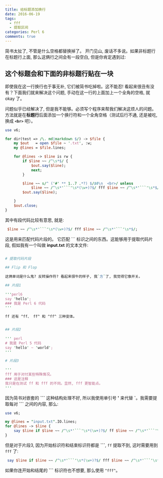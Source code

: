 ```yaml
---
title: 给标题添加换行
date: 2016-06-19
tags: 
  - fff
  - 提取区间
categories: Perl 6
comments: true
---
```


简书太扯了, 不管是什么空格都替换掉了。
开门见山, 废话不多说。如果非标题行在标题行上面, 那么这俩行之间会有一段空白, 但是你肯定遇到过:

## 这个标题会和下面的非标题行贴在一块

即使我在这一行换行也于事无补,  它们被简书吃掉啦。这不能忍! 看起来很丑有没有？下面我们就来解决这个问题, 手动在这一行的上面加上一个全角的空格, 就 okay 了。

问题似乎已经解决了, 但是我不能够。必须写个程序来帮我们解决这烦人的问题。方法就是在**标题行**后面添加一个换行符和一个全角空格（测试后行不通, 还是被吃, 换成 **`<br>`** 吧）。

```perl
use v6;

for dir(test => /\. md|markdown $/) -> $file {
    my $out   = open $file ~ '.txt', :w;
    my @lines = $file.lines;

    for @lines -> $line is rw {
        if $line ~~ /^\s*$/ {
            $out.say($line);
            next;
        }

        $line ~~ s/^ ('#' ** 1..7 .*?) $/$0\n  <br>/ unless
            $line ~~ /^\s*'```'\s*(\w+)?$/ fff $line ~~ /^\s*'```'\s*$/;
        $out.say($line);

    }
    $out.close;
}
```

其中有段代码比较有意思, 就是:

```perl
 $line ~~ /^\s*'```'\s*(\w+)?$/ fff $line ~~ /^\s*'```'\s*$/;
```

这是用来匹配代码片段的。 它匹配 \`\`\` 标识之间的东西。这能够用于提取代码片段, 假如我有一个叫做 **input.txt** 的文本文件:

```perl

# 提取代码片段
　
## Flip 和 Flop
　
这俩单词是什么鬼? 反转操作符? 看起来很牛的样子, 我`方`了, 我觉得它像开关。

## 片段1
　
'''perl6
say 'hello';
### 我是 Perl 6 代码
'''

ff 还有 ^ff、 ff^ 和 ^ff^ 三种变体。 


## 片段2
　
''' perl
# 我是 Perl 5 代码
say 'hello' ~ 'world';
'''

# 片段3
　
'''
fff 用于对付某些特殊情况。
### 这是注释
我只是在测试 ff 和 fff 的不同。显然, fff 更智能点。
'''

```

因为简书对嵌套的 **\`\`\`** 这种结构处理不好, 所以我使用单引号 **'** 来代替 **\`**。我需要提取每对 **\`\`\`** 之间的内容, 那么:

```perl
use v6;

my @lines = "input.txt".IO.lines;
for @lines -> $line {
    say $line if $line ~~ /^\s*'```'\s*(\w+)?$/ ff $line ~~ /^\s*'```'\s*$/;
}

```

但是对于片段3, 因为开始标识符和结束标识符都是 **\`\`\`**,  `ff` 提取不到, 这时需要用到 `fff` 了:

```perl
 say $line if $line ~~ /^\s*'```'\s*(\w+)?$/ fff $line ~~ /^\s*'```'\s*$/;
```

如果你连开始和结尾的 **\`\`\`** 标识符也不想要, 那么使用 `^fff^`。
